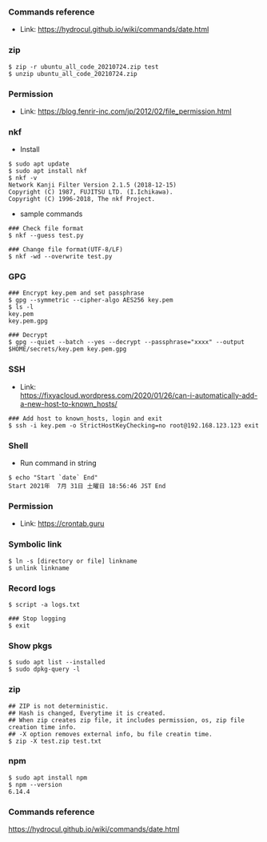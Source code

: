 ### Commands reference
- Link: https://hydrocul.github.io/wiki/commands/date.html

### zip

~~~
$ zip -r ubuntu_all_code_20210724.zip test
$ unzip ubuntu_all_code_20210724.zip
~~~

### Permission
- Link: https://blog.fenrir-inc.com/jp/2012/02/file_permission.html

### nkf
- Install

~~~
$ sudo apt update
$ sudo apt install nkf
$ nkf -v
Network Kanji Filter Version 2.1.5 (2018-12-15)
Copyright (C) 1987, FUJITSU LTD. (I.Ichikawa).
Copyright (C) 1996-2018, The nkf Project.
~~~

- sample commands

~~~
### Check file format
$ nkf --guess test.py

### Change file format(UTF-8/LF)
$ nkf -wd --overwrite test.py
~~~

### GPG

~~~
### Encrypt key.pem and set passphrase
$ gpg --symmetric --cipher-algo AES256 key.pem
$ ls -l 
key.pem
key.pem.gpg

### Decrypt
$ gpg --quiet --batch --yes --decrypt --passphrase="xxxx" --output $HOME/secrets/key.pem key.pem.gpg
~~~

### SSH
- Link:<br>
https://fixyacloud.wordpress.com/2020/01/26/can-i-automatically-add-a-new-host-to-known_hosts/

~~~
### Add host to known_hosts, login and exit 
$ ssh -i key.pem -o StrictHostKeyChecking=no root@192.168.123.123 exit
~~~

### Shell
- Run command in string

~~~
$ echo "Start `date` End"
Start 2021年  7月 31日 土曜日 18:56:46 JST End
~~~

### Permission
- Link: https://crontab.guru

### Symbolic link
~~~
$ ln -s [directory or file] linkname
$ unlink linkname
~~~

### Record logs
~~~
$ script -a logs.txt

### Stop logging
$ exit
~~~

### Show pkgs
~~~
$ sudo apt list --installed
$ sudo dpkg-query -l
~~~

### zip
~~~
## ZIP is not deterministic.
## Hash is changed, Everytime it is created.
## When zip creates zip file, it includes permission, os, zip file creation time info.
## -X option removes external info, bu file creatin time.
$ zip -X test.zip test.txt
~~~

### npm
~~~
$ sudo apt install npm
$ npm --version
6.14.4
~~~

### Commands reference
https://hydrocul.github.io/wiki/commands/date.html

